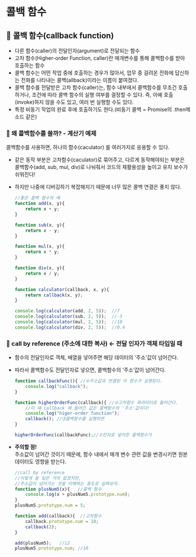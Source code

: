 # 콜백 함수

## 📌 콜백 함수(callback function)

- 다른 함수(caller)의 전달인자(argument)로 전달되는 함수
- 고차 함수(Higher-order Function, caller)란 매개변수를 통해 콜백함수를 받아 호출하는 함수
- 콜백 함수는 어떤 작업 중에 호출하는 경우가 많아서, 업무 중 걸려온 전화에 답신하는 전화를 나타내는 콜백(allback)이라는 이름이 붙여졌다.
- 콜백 함수를 전달받은 고차 함수(caller)는, 함수 내부에서 콜백함수를 무조건 호출하거나, 조건에 따라 콜백 함수의 실행 여부를 결정할 수 있다. 즉, 아예 호출(invoke)하지 않을 수도 있고, 여러 번 실행할 수도 있다.
- 특정 비동기 작업의 완료 후에 호출하기도 한다.(비동기 콜백 = Promise의 .then메소드 같은)

### 🧩 왜 콜백함수를 쓸까? - 계산기 예제

콜백함수를 사용하면, 하나의 함수(caculator) 를 여러가지로 응용할 수 있다. 

- 같은 동작 부분은 고차함수(caculator)로 묶어주고, 다르게 동작해야되는 부분은 콜백함수(add, sub, mul, div)로 나눠줘서 코드의 재활용성을 높이고 유지 보수가 쉬워진다!
- 하지만 나중에 디버깅하기 복잡해지기 때문에 너무 많은 콜백 연결은 좋지 않다.
    
    ```javascript
    //좋은 콜백 함수의 예
    function add(x, y){
        return x + y;
    }
    
    function sub(x, y){
        return x - y;
    }
    
    function mul(x, y){
        return x * y;
    }
    
    function div(x, y){
        return x / y;
    }
    
    function calculator(callback, x, y){
        return callback(x, y);
    }
    
    console.log(calculator(add, 2, 5));  //7
    console.log(calculator(sub, 2, 5));  //-3
    console.log(calculator(mul, 2, 5));  //10
    console.log(calculator(div, 2, 5));  //0.4
    ```
    

### 🧩 call by reference  (주소에 대한 복사) ← 전달 인자가 객체 타입일 때

- 함수의 전달인자로 객체, 배열을 넣어주면 해당 데이터의 ‘주소'값이 넘어간다.
- 따라서 콜백함수도 전달인자로 넣으면, 콜백함수의 ‘주소’값이 넘어간다.
    
    ```javascript
    function callbackFunc(){ //④주소값과 연결된 이 함수가 실행된다.
    	console.log("callback");
    }
    
    function higherOrderFunc(callback){ //②고차함수 파라미터로 들어간다.
    	//이 때 callback 에 들어간 값은 콜백함수의 '주소'값이다!
    	console.log("higer-order function");
    	callback(); //➂콜백함수를 실행하면
    }
    
    higherOrderFunc(callbackFunc);//①인자로 넣어준 콜백함수가
    ```
    

- **주의할 점!**   
    주소값이 넘어간 것이기 때문에, 함수 내에서 매개 변수 관련 값을 변경시키면 원본 데이터도 영향을 받는다.
        
    ```javascript
    //call by reference
    //이렇게 쓸 일은 거의 없겠지만,
    //주소값이 넘어가는 것을 이해하는 용도로 살펴보자.
    function plusNum5(x){   //콜백 함수
        console.log(x + plusNum5.prototype.num);
    }
    plusNum5.prototype.num = 5;
    
    function add(callback){  //고차함수
        callback.prototype.num = 10;
        callback(2);
    }
    
    add(plusNum5);   //12
    plusNum5.prototype.num; //10
    ```